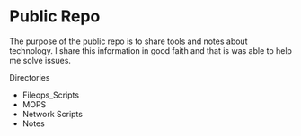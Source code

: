 # Public Repo 
The purpose of the public repo is to share tools and notes about technology. 
I share this information in good faith and that is was able to help me solve issues. 

Directories 
- Fileops_Scripts
- MOPS
- Network Scripts
- Notes
